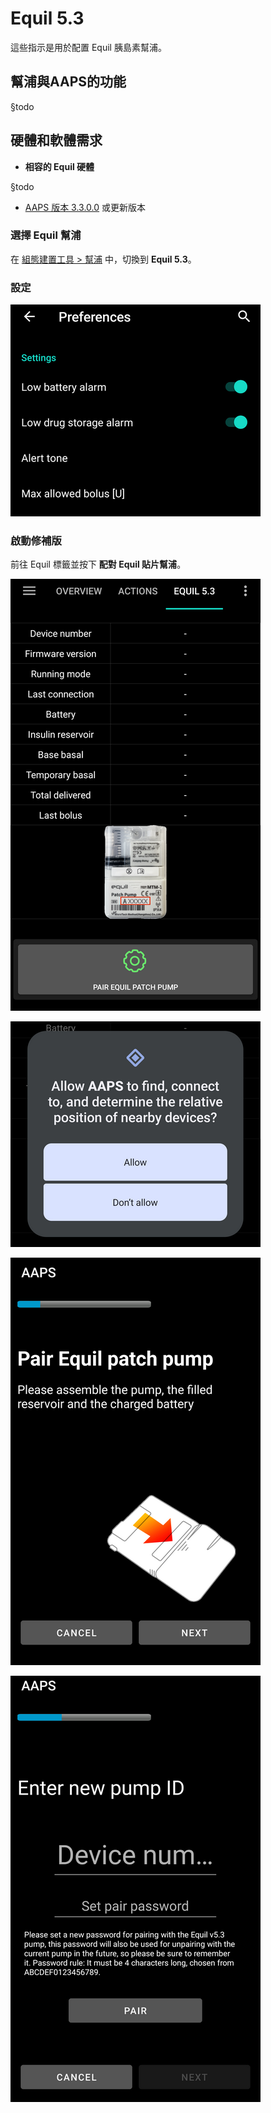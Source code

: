 # Equil 5.3

這些指示是用於配置 Equil 胰島素幫浦。

## 幫浦與AAPS的功能

§todo

## 硬體和軟體需求
* **相容的 Equil 硬體**

§todo

* [AAPS 版本 3.3.0.0](#version3300) 或更新版本

### 選擇 Equil 幫浦

在 [組態建置工具 > 幫浦](#Config-Builder-pump) 中，切換到 **Equil 5.3**。

### 設定

![settings.png](../images/Equil/settings.png)

### 啟動修補版

前往 Equil 標籤並按下 **配對 Equil 貼片幫浦**。

![overview.png](../images/Equil/overview.png)

![activate1.png](../images/Equil/activate1.png)

![activate2.png](../images/Equil/activate2.png)

![activate3.png](../images/Equil/activate3.png)